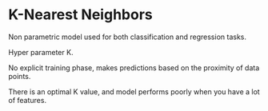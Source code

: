 # K-Nearest Neighbors

Non parametric model used for both classification and regression tasks.

Hyper parameter K.

No explicit training phase, makes predictions based on the proximity of data
points.

There is an optimal K value, and model performs poorly when you have a lot of
features.
